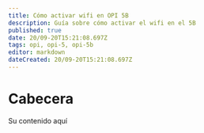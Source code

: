 ```yaml
---
title: Cómo activar wifi en OPI 5B
description: Guía sobre cómo activar el wifi en el 5B
published: true
date: 20/09-20T15:21:08.697Z
tags: opi, opi-5, opi-5b
editor: markdown
dateCreated: 20/09-20T15:21:08.697Z
---
```


# Cabecera

Su contenido aquí